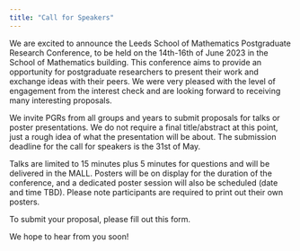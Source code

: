 ```yaml
---
title: "Call for Speakers"
---
```


We are excited to announce the Leeds School of Mathematics Postgraduate Research Conference, to be held on the 14th-16th of June 2023 in the School of Mathematics building. This conference aims to provide an opportunity for postgraduate researchers to present their work and exchange ideas with their peers. We were very pleased with the level of engagement from the interest check and are looking forward to receiving many interesting proposals.


We invite PGRs from all groups and years to submit proposals for talks or poster presentations. We do not require a final title/abstract at this point, just a rough idea of what the presentation will be about. The submission deadline for the call for speakers is the 31st of May.


Talks are limited to 15 minutes plus 5 minutes for questions and will be delivered in the MALL. Posters will be on display for the duration of the conference, and a dedicated poster session will also be scheduled (date and time TBD). Please note participants are required to print out their own posters.

 

To submit your proposal, please fill out this form.

We hope to hear from you soon!
